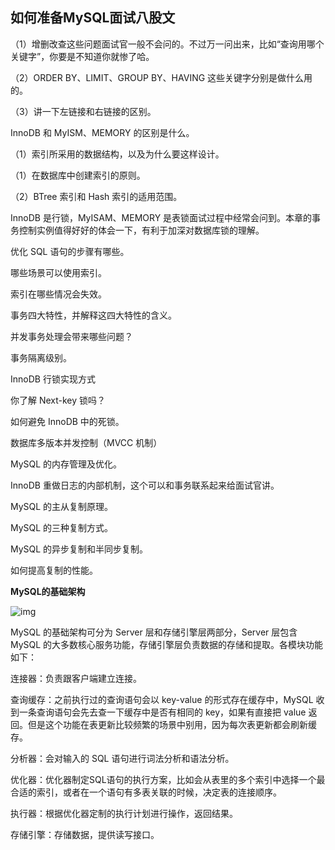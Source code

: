 ## 如何准备MySQL面试八股文

（1）增删改查这些问题面试官一般不会问的。不过万一问出来，比如“查询用哪个关键字”，你要是不知道你就惨了哈。

（2）ORDER BY、LIMIT、GROUP BY、HAVING 这些关键字分别是做什么用的。

（3）讲一下左链接和右链接的区别。

InnoDB 和 MyISM、MEMORY 的区别是什么。


（1）索引所采用的数据结构，以及为什么要这样设计。

（1）在数据库中创建索引的原则。

（2）BTree 索引和 Hash 索引的适用范围。


InnoDB 是行锁，MyISAM、MEMORY 是表锁面试过程中经常会问到。本章的事务控制实例值得好好的体会一下，有利于加深对数据库锁的理解。


优化 SQL 语句的步骤有哪些。

哪些场景可以使用索引。

索引在哪些情况会失效。

事务四大特性，并解释这四大特性的含义。

并发事务处理会带来哪些问题？

事务隔离级别。

InnoDB 行锁实现方式

你了解 Next-key 锁吗？

如何避免 InnoDB 中的死锁。

数据库多版本并发控制（MVCC 机制）

MySQL 的内存管理及优化。

InnoDB 重做日志的内部机制，这个可以和事务联系起来给面试官讲。

MySQL 的主从复制原理。

MySQL 的三种复制方式。

MySQL 的异步复制和半同步复制。

如何提高复制的性能。

**MySQL的基础架构**

![img](https://img-blog.csdnimg.cn/20210620170522346.png)

MySQL 的基础架构可分为 Server 层和存储引擎层两部分，Server 层包含 MySQL 的大多数核心服务功能，存储引擎层负责数据的存储和提取。各模块功能如下：

连接器：负责跟客户端建立连接。

查询缓存：之前执行过的查询语句会以 key-value 的形式存在缓存中，MySQL 收到一条查询语句会先去查一下缓存中是否有相同的 key，如果有直接把 value 返回。但是这个功能在表更新比较频繁的场景中别用，因为每次表更新都会刷新缓存。

分析器：会对输入的 SQL 语句进行词法分析和语法分析。

优化器：优化器制定SQL语句的执行方案，比如会从表里的多个索引中选择一个最合适的索引，或者在一个语句有多表关联的时候，决定表的连接顺序。

执行器：根据优化器定制的执行计划进行操作，返回结果。

存储引擎：存储数据，提供读写接口。
